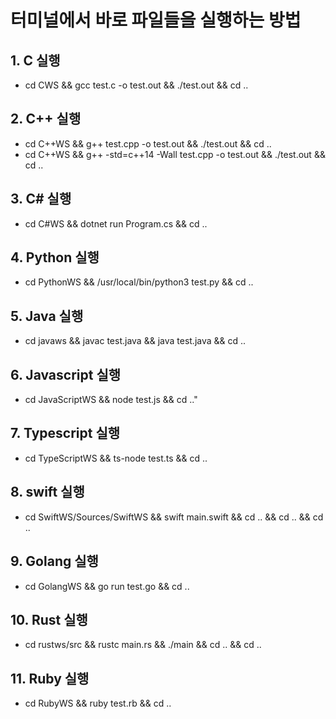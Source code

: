 # 터미널에서 바로 파일들을 실행하는 방법

## 1. C 실행

* cd CWS && gcc test.c -o test.out && ./test.out && cd ..

## 2. C++ 실행

* cd C++WS && g++ test.cpp -o test.out && ./test.out && cd ..
* cd C++WS && g++ -std=c++14 -Wall test.cpp -o test.out && ./test.out && cd ..

## 3. C# 실행

* cd C#WS && dotnet run Program.cs && cd ..

## 4. Python 실행

* cd PythonWS && /usr/local/bin/python3 test.py && cd ..

## 5. Java 실행

* cd javaws && javac test.java && java test.java && cd ..

## 6. Javascript 실행

* cd JavaScriptWS && node test.js && cd .."

## 7. Typescript 실행

* cd TypeScriptWS && ts-node test.ts && cd ..

## 8. swift 실행

* cd SwiftWS/Sources/SwiftWS && swift main.swift && cd .. && cd .. && cd ..

## 9. Golang 실행

* cd GolangWS && go run test.go && cd ..

## 10. Rust 실행

* cd rustws/src && rustc main.rs && ./main && cd .. && cd ..

## 11. Ruby 실행

* cd RubyWS && ruby test.rb && cd ..

